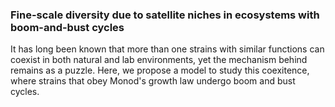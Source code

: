 ### Fine-scale diversity due to satellite niches in ecosystems with boom-and-bust cycles

It has long been known that more than one strains with similar functions can coexist in both natural and lab environments, yet the mechanism behind remains as a puzzle. Here, we propose a model to study this coexitence, where strains that obey Monod's growth law undergo boom and bust cycles. 
